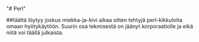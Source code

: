 "# Perl" 

##täältä löytyy joskus miekka-ja-kivi aikaa sitten tehtyjä perl-kikkuloita omaan hyötykäytöön. Suurin osa tekmisestä on jäänyt korporaatiolle ja eikä niitä voi täällä julkaista.
